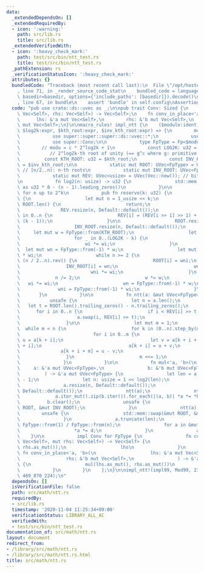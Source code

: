 ```yaml
---
data:
  _extendedDependsOn: []
  _extendedRequiredBy:
  - icon: ':warning:'
    path: src/lib.rs
    title: src/lib.rs
  _extendedVerifiedWith:
  - icon: ':heavy_check_mark:'
    path: test/src/bin/ntt_test.rs
    title: test/src/bin/ntt_test.rs
  _pathExtension: rs
  _verificationStatusIcon: ':heavy_check_mark:'
  attributes: {}
  bundledCode: "Traceback (most recent call last):\n  File \"/opt/hostedtoolcache/Python/3.9.0/x64/lib/python3.9/site-packages/onlinejudge_verify/documentation/build.py\"\
    , line 71, in _render_source_code_stat\n    bundled_code = language.bundle(stat.path,\
    \ basedir=basedir, options={'include_paths': [basedir]}).decode()\n  File \"/opt/hostedtoolcache/Python/3.9.0/x64/lib/python3.9/site-packages/onlinejudge_verify/languages/user_defined.py\"\
    , line 67, in bundle\n    assert 'bundle' in self.config\nAssertionError\n"
  code: "pub use crate::ds::uvec as _;\n\npub trait Conv: Sized {\n    fn conv(lhs:\
    \ Vec<Self>, rhs: Vec<Self>) -> Vec<Self>;\n    fn conv_in_place<'a, 'b>(\n  \
    \      lhs: &'a mut Vec<Self>,\n        rhs: &'b mut Vec<Self>,\n    ) -> &'a\
    \ mut Vec<Self>;\n}\n\nmacro_rules! impl_ntt {\n    ($module:ident, $modu:ty,\
    \ $log2k:expr, $kth_root:expr, $inv_kth_root:expr) => {\n        mod $module {\n\
    \            use super::super::super::ds::uvec::*;\n            use super::super::super::fp::*;\n\
    \            use super::Conv;\n\n            type FpType = Fp<$modu>;\n\n    \
    \        // modu = c * 2^log2k + 1\n            const LOG2K: u32 = $log2k;\n \
    \           // 2^log2k-th root of unity (== g^c where g: primitive root)\n   \
    \         const KTH_ROOT: u32 = $kth_root;\n            const INV_KTH_ROOT: u32\
    \ = $inv_kth_root;\n\n            static mut ROOT: UVec<FpType> = UVec(Vec::new());\
    \ // [n/2..n): n-th roots\n            static mut INV_ROOT: UVec<FpType> = UVec(Vec::new());\n\
    \            static mut REV: UVec<usize> = UVec(Vec::new()); // bit reversed\n\
    \n            fn log2(n: usize) -> u32 {\n                std::mem::size_of::<usize>()\
    \ as u32 * 8 - (n - 1).leading_zeros()\n            }\n\n            // reserve\
    \ for n up to 2^k\n            pub fn reserve(k: u32) {\n                unsafe\
    \ {\n                    let mut n = 1_usize << k;\n                    if n <=\
    \ ROOT.len() {\n                        return;\n                    }\n     \
    \               REV.resize(n, Default::default());\n                    for i\
    \ in 0..n {\n                        REV[i] = (REV[i >> 1] >> 1) + ((i & 1) <<\
    \ (k - 1));\n                    }\n\n                    ROOT.resize(n, Default::default());\n\
    \                    INV_ROOT.resize(n, Default::default());\n               \
    \     let mut w = FpType::from(KTH_ROOT);\n                    let mut wi = FpType::from(INV_KTH_ROOT);\n\
    \                    for _ in 0..(LOG2K - k) {\n                        w *= w;\n\
    \                        wi *= wi;\n                    }\n                  \
    \  let mut wn = FpType::from(-1) * w;\n                    let mut wni = FpType::from(-1)\
    \ * wi;\n                    while n >= 2 {\n                        for i in\
    \ (n / 2..n).rev() {\n                            ROOT[i] = wni;\n           \
    \                 INV_ROOT[i] = wn;\n                            wn *= w;\n  \
    \                          wni *= wi;\n                        }\n           \
    \             n /= 2;\n                        w *= w;\n                     \
    \   wi *= wi;\n                        wn = FpType::from(-1) * w;\n          \
    \              wni = FpType::from(-1) * wi;\n                    }\n         \
    \       }\n            }\n\n            fn ntt(a: &mut UVec<FpType>) {\n     \
    \           unsafe {\n                    let n = a.len();\n                 \
    \   let t = ROOT.len().trailing_zeros() - n.trailing_zeros();\n              \
    \      for i in 0..n {\n                        if i < REV[i] >> t {\n       \
    \                     a.swap(i, REV[i] >> t);\n                        }\n   \
    \                 }\n\n                    let mut m = 1;\n                  \
    \  while m < n {\n                        for k in (0..n).step_by(m * 2) {\n \
    \                           for i in 0..m {\n                                let\
    \ u = a[k + i];\n                                let v = a[k + i + m] * ROOT[m\
    \ + i];\n                                a[k + i] = u + v;\n                 \
    \               a[k + i + m] = u - v;\n                            }\n       \
    \                 }\n                        m <<= 1;\n                    }\n\
    \                }\n            }\n\n            fn mul<'a, 'b>(\n           \
    \     a: &'a mut UVec<FpType>,\n                b: &'b mut UVec<FpType>,\n   \
    \         ) -> &'a mut UVec<FpType> {\n                let len = a.len() + b.len()\
    \ - 1;\n                let n: usize = 1 << log2(len);\n                reserve(n.trailing_zeros());\n\
    \                a.resize(n, Default::default());\n                b.resize(n,\
    \ Default::default());\n                ntt(a);\n                ntt(b);\n   \
    \             a.iter_mut().zip(b.iter()).for_each(|(a, b)| *a *= *b);\n      \
    \          b.clear();\n                unsafe {\n                    std::mem::swap(&mut\
    \ ROOT, &mut INV_ROOT);\n                }\n                ntt(a);\n        \
    \        unsafe {\n                    std::mem::swap(&mut ROOT, &mut INV_ROOT);\n\
    \                }\n                a.truncate(len);\n                let d =\
    \ FpType::from(1) / FpType::from(n);\n                for a in &mut a[..] {\n\
    \                    *a *= d;\n                }\n                a\n        \
    \    }\n\n            impl Conv for FpType {\n                fn conv(mut lhs:\
    \ Vec<Self>, mut rhs: Vec<Self>) -> Vec<Self> {\n                    mul(lhs.as_mut(),\
    \ rhs.as_mut());\n                    lhs\n                }\n               \
    \ fn conv_in_place<'a, 'b>(\n                    lhs: &'a mut Vec<Self>,\n   \
    \                 rhs: &'b mut Vec<Self>,\n                ) -> &'a mut Vec<Self>\
    \ {\n                    mul(lhs.as_mut(), rhs.as_mut())\n                }\n\
    \            }\n        }\n    };\n}\n\nimpl_ntt!(impl99, Mod99, 23, 15_311_432,\
    \ 469_870_224);\n"
  dependsOn: []
  isVerificationFile: false
  path: src/math/ntt.rs
  requiredBy:
  - src/lib.rs
  timestamp: '2020-11-04 11:25:34+09:00'
  verificationStatus: LIBRARY_ALL_AC
  verifiedWith:
  - test/src/bin/ntt_test.rs
documentation_of: src/math/ntt.rs
layout: document
redirect_from:
- /library/src/math/ntt.rs
- /library/src/math/ntt.rs.html
title: src/math/ntt.rs
---
```

